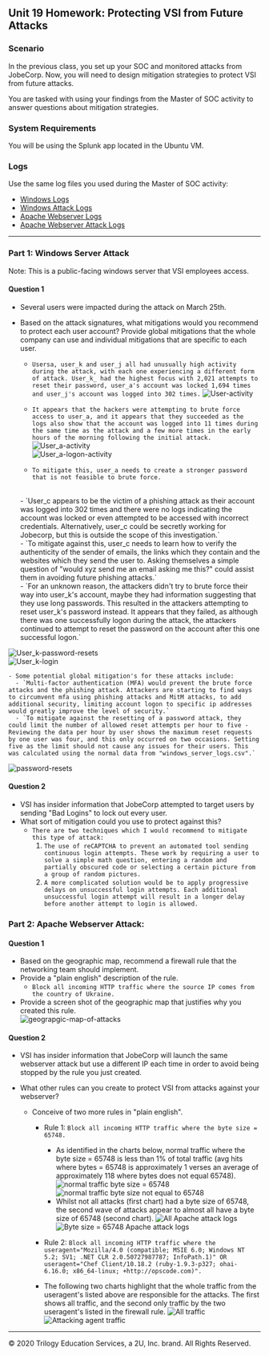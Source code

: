 ## Unit 19 Homework: Protecting VSI from Future Attacks

### Scenario

In the previous class,  you set up your SOC and monitored attacks from JobeCorp. Now, you will need to design mitigation strategies to protect VSI from future attacks. 

You are tasked with using your findings from the Master of SOC activity to answer questions about mitigation strategies.

### System Requirements 

You will be using the Splunk app located in the Ubuntu VM.

### Logs

Use the same log files you used during the Master of SOC activity:

- [Windows Logs](resources/windows_server_logs.csv)
- [Windows Attack Logs](resources/windows_server_attack_logs.csv)
- [Apache Webserver Logs](resources/apache_logs.txt	)
- [Apache Webserver Attack Logs](resources/apache_attack_logs.txt	)

---

### Part 1: Windows Server Attack

Note: This is a public-facing windows server that VSI employees access.
 
#### Question 1
- Several users were impacted during the attack on March 25th.
- Based on the attack signatures, what mitigations would you recommend to protect each user account? Provide global mitigations that the whole company can use and individual mitigations that are specific to each user.

   - `Usersa, user_k and user_j all had unusually high activity during the attack, with each one experiencing a different form of attack. User_k_ had the highest focus with 2,021 attempts to reset their password, user_a's account was locked 1,694 times and user_j's account was logged into 302 times.`
 ![User-activity](Images/Part1.1-Affected-Users.PNG) 

    - `It appears that the hackers were attempting to brute force access to user_a, and it appears that they succeeded as the logs also show that the account was logged into 11 times during the same time as the attack and a few more times in the early hours of the morning following the initial attack.`</br>
![User_a-activity](Images/Part1.1-user_a-activity.PNG) </br>
![User_a-logon-activity](Images/Part1.1-user_a-logins.PNG) </br>
    - `To mitigate this, user_a needs to create a stronger password that is not feasible to brute force.`
     </br>
    - `User_c appears to be the victim of a phishing attack as their account was logged into 302 times and there were no logs indicating the account was locked or even attempted to be accessed with incorrect credentials. Alternatively, user_c could be secretly working for Jobecorp, but this is outside the scope of this investigation.` </br>
    - `To mitigate against this, user_c needs to learn how to verify the authenticity of the sender of emails, the links which they contain and the websites which they send the user to. Asking themselves a simple question of "would xyz send me an email asking me this?" could assist them in avoiding future phishing attacks.` 
     </br>
    - `For an unknown reason, the attackers didn't try to brute force their way into user_k's account, maybe they had information suggesting that they use long passwords. This resulted in the attackers attempting to reset user_k's password instead. It appears that they failed, as although there was one successfully logon during the attack, the attackers continued to attempt to reset the password on the account after this one successful logon.`
![User_k-password-resets](Images/Part1.1-user_k-password-resets-attempts.PNG)</br>
![User_k-login](Images/Part1.1-user_k-logins.PNG)

    - Some potential global mitigation's for these attacks include:
      - `Multi-factor authentication (MFA) would prevent the brute force attacks and the phishing attack. Attackers are starting to find ways to circumvent mfa using phishing attacks and MitM attacks, to add additional security, limiting account logon to specific ip addresses would greatly improve the level of security.`
      - `To mitigate against the resetting of a password attack, they could limit the number of allowed reset attempts per hour to five - Reviewing the data per hour by user shows the maximum reset requests by one user was four, and this only occurred on two occasions. Setting five as the limit should not cause any issues for their users. This was calculated using the normal data from "windows_server_logs.csv".`
![password-resets](Images/Part1.1-password-resets-attempt-baseline.PNG)


     
  
#### Question 2
- VSI has insider information that JobeCorp attempted to target users by sending "Bad Logins" to lock out every user.
- What sort of mitigation could you use to protect against this?
  - `There are two techniques which I would recommend to mitigate this type of attack:`
    1.  `The use of reCAPTCHA to prevent an automated tool sending continuous login attempts. These work by requiring a user to solve a simple math question, entering a random and partially obscured code or selecting a certain picture from a group of random pictures.`
    2.  `A more complicated solution would be to apply progressive delays on unsuccessful login attempts. Each additional unsuccessful login attempt will result in a longer delay before another attempt to login is allowed.`
  

### Part 2: Apache Webserver Attack:

#### Question 1
- Based on the geographic map, recommend a firewall rule that the networking team should implement.
- Provide a "plain english" description of the rule.
  - `Block all incoming HTTP traffic where the source IP comes from the country of Ukraine.`
- Provide a screen shot of the geographic map that justifies why you created this rule. </br>
  ![geograpgic-map-of-attacks](Images/2.1Geostats-by-country-zoomed-into-Ukraine.PNG)
  
#### Question 2

- VSI has insider information that JobeCorp will launch the same webserver attack but use a different IP each time in order to avoid being stopped by the rule you just created.

- What other rules can you create to protect VSI from attacks against your webserver?
  - Conceive of two more rules in "plain english". 
    - Rule 1: `Block all incoming HTTP traffic where the byte size = 65748.`
      - As identified in the charts below, normal traffic where the byte size = 65748 is less than 1% of total traffic (avg hits where bytes = 65748 is approximately 1 verses an average of approximately 118 where bytes does not equal 65748). 
      ![normal traffic byte size = 65748](IMages/2.2Normal-(all)data-bytes-equal-to-65748.PNG) </br>
      ![normal traffic byte size not equal to 65748](Images/2.2Normal-(all)data-bytes-not-equal-to-65748.PNG) </br>
      - Whilst not all attacks (first chart) had a byte size of 65748, the second wave of attacks appear to almost all have a byte size of 65748 (second chart).
      ![All Apache attack logs](Images/2.2Apache-attack-logs-all.PNG)
      ![Byte size = 65748 Apache attack logs](Images/2.2Apache-attack-logs-byte-size-equal-65748.PNG)

    - Rule 2: `Block all incoming HTTP traffic where the useragent="Mozilla/4.0 (compatible; MSIE 6.0; Windows NT 5.2; SV1; .NET CLR 2.0.50727987787; InfoPath.1)" OR useragent="Chef Client/10.18.2 (ruby-1.9.3-p327; ohai-6.16.0; x86_64-linux; +http://opscode.com)".`
    - The following two charts highlight that the whole traffic from the useragent's listed above are responsible for the attacks. The first shows all traffic, and the second only traffic by the two useragent's listed in the firewall rule.
    ![All traffic](Images/2.2All-traffic.PNG)
    ![Attacking agent traffic](Images/2.2Attacking-useragent.PNG)



---

© 2020 Trilogy Education Services, a 2U, Inc. brand. All Rights Reserved.
